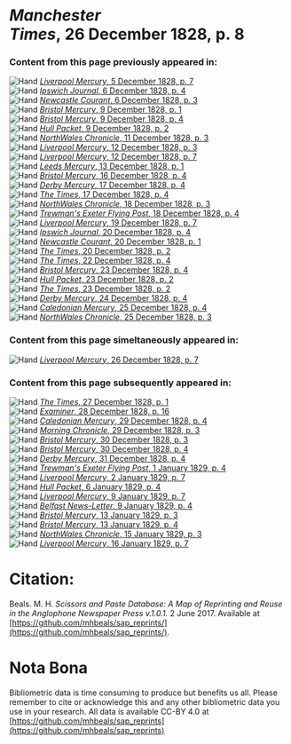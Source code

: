 # *Manchester Times*, 26 December 1828, p. 8  
  
### Content from this page previously appeared in:  
![Hand](http://scissorsandpaste.net/wp-content/uploads/2017/06/smallhandpointer.png) [*Liverpool Mercury*, 5 December 1828, p. 7](https://mhbeals.github.io/sap_html/Liverpool-Mercury/Liverpool-Mercury-5-December-1828-p-7)  
![Hand](http://scissorsandpaste.net/wp-content/uploads/2017/06/smallhandpointer.png) [*Ipswich Journal*, 6 December 1828, p. 4](https://mhbeals.github.io/sap_html/Ipswich-Journal/Ipswich-Journal-6-December-1828-p-4)  
![Hand](http://scissorsandpaste.net/wp-content/uploads/2017/06/smallhandpointer.png) [*Newcastle Courant*, 6 December 1828, p. 3](https://mhbeals.github.io/sap_html/Newcastle-Courant/Newcastle-Courant-6-December-1828-p-3)  
![Hand](http://scissorsandpaste.net/wp-content/uploads/2017/06/smallhandpointer.png) [*Bristol Mercury*, 9 December 1828, p. 1](https://mhbeals.github.io/sap_html/Bristol-Mercury/Bristol-Mercury-9-December-1828-p-1)  
![Hand](http://scissorsandpaste.net/wp-content/uploads/2017/06/smallhandpointer.png) [*Bristol Mercury*, 9 December 1828, p. 4](https://mhbeals.github.io/sap_html/Bristol-Mercury/Bristol-Mercury-9-December-1828-p-4)  
![Hand](http://scissorsandpaste.net/wp-content/uploads/2017/06/smallhandpointer.png) [*Hull Packet*, 9 December 1828, p. 2](https://mhbeals.github.io/sap_html/Hull-Packet/Hull-Packet-9-December-1828-p-2)  
![Hand](http://scissorsandpaste.net/wp-content/uploads/2017/06/smallhandpointer.png) [*NorthWales Chronicle*, 11 December 1828, p. 3](https://mhbeals.github.io/sap_html/NorthWales-Chronicle/NorthWales-Chronicle-11-December-1828-p-3)  
![Hand](http://scissorsandpaste.net/wp-content/uploads/2017/06/smallhandpointer.png) [*Liverpool Mercury*, 12 December 1828, p. 3](https://mhbeals.github.io/sap_html/Liverpool-Mercury/Liverpool-Mercury-12-December-1828-p-3)  
![Hand](http://scissorsandpaste.net/wp-content/uploads/2017/06/smallhandpointer.png) [*Liverpool Mercury*, 12 December 1828, p. 7](https://mhbeals.github.io/sap_html/Liverpool-Mercury/Liverpool-Mercury-12-December-1828-p-7)  
![Hand](http://scissorsandpaste.net/wp-content/uploads/2017/06/smallhandpointer.png) [*Leeds Mercury*, 13 December 1828, p. 1](https://mhbeals.github.io/sap_html/Leeds-Mercury/Leeds-Mercury-13-December-1828-p-1)  
![Hand](http://scissorsandpaste.net/wp-content/uploads/2017/06/smallhandpointer.png) [*Bristol Mercury*, 16 December 1828, p. 4](https://mhbeals.github.io/sap_html/Bristol-Mercury/Bristol-Mercury-16-December-1828-p-4)  
![Hand](http://scissorsandpaste.net/wp-content/uploads/2017/06/smallhandpointer.png) [*Derby Mercury*, 17 December 1828, p. 4](https://mhbeals.github.io/sap_html/Derby-Mercury/Derby-Mercury-17-December-1828-p-4)  
![Hand](http://scissorsandpaste.net/wp-content/uploads/2017/06/smallhandpointer.png) [*The Times*, 17 December 1828, p. 4](https://mhbeals.github.io/sap_html/The-Times/The-Times-17-December-1828-p-4)  
![Hand](http://scissorsandpaste.net/wp-content/uploads/2017/06/smallhandpointer.png) [*NorthWales Chronicle*, 18 December 1828, p. 3](https://mhbeals.github.io/sap_html/NorthWales-Chronicle/NorthWales-Chronicle-18-December-1828-p-3)  
![Hand](http://scissorsandpaste.net/wp-content/uploads/2017/06/smallhandpointer.png) [*Trewman's Exeter Flying Post*, 18 December 1828, p. 4](https://mhbeals.github.io/sap_html/Trewman's-Exeter-Flying-Post/Trewman's-Exeter-Flying-Post-18-December-1828-p-4)  
![Hand](http://scissorsandpaste.net/wp-content/uploads/2017/06/smallhandpointer.png) [*Liverpool Mercury*, 19 December 1828, p. 7](https://mhbeals.github.io/sap_html/Liverpool-Mercury/Liverpool-Mercury-19-December-1828-p-7)  
![Hand](http://scissorsandpaste.net/wp-content/uploads/2017/06/smallhandpointer.png) [*Ipswich Journal*, 20 December 1828, p. 4](https://mhbeals.github.io/sap_html/Ipswich-Journal/Ipswich-Journal-20-December-1828-p-4)  
![Hand](http://scissorsandpaste.net/wp-content/uploads/2017/06/smallhandpointer.png) [*Newcastle Courant*, 20 December 1828, p. 1](https://mhbeals.github.io/sap_html/Newcastle-Courant/Newcastle-Courant-20-December-1828-p-1)  
![Hand](http://scissorsandpaste.net/wp-content/uploads/2017/06/smallhandpointer.png) [*The Times*, 20 December 1828, p. 2](https://mhbeals.github.io/sap_html/The-Times/The-Times-20-December-1828-p-2)  
![Hand](http://scissorsandpaste.net/wp-content/uploads/2017/06/smallhandpointer.png) [*The Times*, 22 December 1828, p. 4](https://mhbeals.github.io/sap_html/The-Times/The-Times-22-December-1828-p-4)  
![Hand](http://scissorsandpaste.net/wp-content/uploads/2017/06/smallhandpointer.png) [*Bristol Mercury*, 23 December 1828, p. 4](https://mhbeals.github.io/sap_html/Bristol-Mercury/Bristol-Mercury-23-December-1828-p-4)  
![Hand](http://scissorsandpaste.net/wp-content/uploads/2017/06/smallhandpointer.png) [*Hull Packet*, 23 December 1828, p. 2](https://mhbeals.github.io/sap_html/Hull-Packet/Hull-Packet-23-December-1828-p-2)  
![Hand](http://scissorsandpaste.net/wp-content/uploads/2017/06/smallhandpointer.png) [*The Times*, 23 December 1828, p. 2](https://mhbeals.github.io/sap_html/The-Times/The-Times-23-December-1828-p-2)  
![Hand](http://scissorsandpaste.net/wp-content/uploads/2017/06/smallhandpointer.png) [*Derby Mercury*, 24 December 1828, p. 4](https://mhbeals.github.io/sap_html/Derby-Mercury/Derby-Mercury-24-December-1828-p-4)  
![Hand](http://scissorsandpaste.net/wp-content/uploads/2017/06/smallhandpointer.png) [*Caledonian Mercury*, 25 December 1828, p. 4](https://mhbeals.github.io/sap_html/Caledonian-Mercury/Caledonian-Mercury-25-December-1828-p-4)  
![Hand](http://scissorsandpaste.net/wp-content/uploads/2017/06/smallhandpointer.png) [*NorthWales Chronicle*, 25 December 1828, p. 3](https://mhbeals.github.io/sap_html/NorthWales-Chronicle/NorthWales-Chronicle-25-December-1828-p-3)  
  
### Content from this page simeltaneously appeared in:  
![Hand](http://scissorsandpaste.net/wp-content/uploads/2017/06/smallhandpointer.png) [*Liverpool Mercury*, 26 December 1828, p. 7](https://mhbeals.github.io/sap_html/Liverpool-Mercury/Liverpool-Mercury-26-December-1828-p-7)  
  
### Content from this page subsequently appeared in:  
![Hand](http://scissorsandpaste.net/wp-content/uploads/2017/06/smallhandpointer.png) [*The Times*, 27 December 1828, p. 1](https://mhbeals.github.io/sap_html/The-Times/The-Times-27-December-1828-p-1)  
![Hand](http://scissorsandpaste.net/wp-content/uploads/2017/06/smallhandpointer.png) [*Examiner*, 28 December 1828, p. 16](https://mhbeals.github.io/sap_html/Examiner/Examiner-28-December-1828-p-16)  
![Hand](http://scissorsandpaste.net/wp-content/uploads/2017/06/smallhandpointer.png) [*Caledonian Mercury*, 29 December 1828, p. 4](https://mhbeals.github.io/sap_html/Caledonian-Mercury/Caledonian-Mercury-29-December-1828-p-4)  
![Hand](http://scissorsandpaste.net/wp-content/uploads/2017/06/smallhandpointer.png) [*Morning Chronicle*, 29 December 1828, p. 3](https://mhbeals.github.io/sap_html/Morning-Chronicle/Morning-Chronicle-29-December-1828-p-3)  
![Hand](http://scissorsandpaste.net/wp-content/uploads/2017/06/smallhandpointer.png) [*Bristol Mercury*, 30 December 1828, p. 3](https://mhbeals.github.io/sap_html/Bristol-Mercury/Bristol-Mercury-30-December-1828-p-3)  
![Hand](http://scissorsandpaste.net/wp-content/uploads/2017/06/smallhandpointer.png) [*Bristol Mercury*, 30 December 1828, p. 4](https://mhbeals.github.io/sap_html/Bristol-Mercury/Bristol-Mercury-30-December-1828-p-4)  
![Hand](http://scissorsandpaste.net/wp-content/uploads/2017/06/smallhandpointer.png) [*Derby Mercury*, 31 December 1828, p. 4](https://mhbeals.github.io/sap_html/Derby-Mercury/Derby-Mercury-31-December-1828-p-4)  
![Hand](http://scissorsandpaste.net/wp-content/uploads/2017/06/smallhandpointer.png) [*Trewman's Exeter Flying Post*, 1 January 1829, p. 4](https://mhbeals.github.io/sap_html/Trewman's-Exeter-Flying-Post/Trewman's-Exeter-Flying-Post-1-January-1829-p-4)  
![Hand](http://scissorsandpaste.net/wp-content/uploads/2017/06/smallhandpointer.png) [*Liverpool Mercury*, 2 January 1829, p. 7](https://mhbeals.github.io/sap_html/Liverpool-Mercury/Liverpool-Mercury-2-January-1829-p-7)  
![Hand](http://scissorsandpaste.net/wp-content/uploads/2017/06/smallhandpointer.png) [*Hull Packet*, 6 January 1829, p. 4](https://mhbeals.github.io/sap_html/Hull-Packet/Hull-Packet-6-January-1829-p-4)  
![Hand](http://scissorsandpaste.net/wp-content/uploads/2017/06/smallhandpointer.png) [*Liverpool Mercury*, 9 January 1829, p. 7](https://mhbeals.github.io/sap_html/Liverpool-Mercury/Liverpool-Mercury-9-January-1829-p-7)  
![Hand](http://scissorsandpaste.net/wp-content/uploads/2017/06/smallhandpointer.png) [*Belfast News-Letter*, 9 January 1829, p. 4](https://mhbeals.github.io/sap_html/Belfast-News-Letter/Belfast-News-Letter-9-January-1829-p-4)  
![Hand](http://scissorsandpaste.net/wp-content/uploads/2017/06/smallhandpointer.png) [*Bristol Mercury*, 13 January 1829, p. 3](https://mhbeals.github.io/sap_html/Bristol-Mercury/Bristol-Mercury-13-January-1829-p-3)  
![Hand](http://scissorsandpaste.net/wp-content/uploads/2017/06/smallhandpointer.png) [*Bristol Mercury*, 13 January 1829, p. 4](https://mhbeals.github.io/sap_html/Bristol-Mercury/Bristol-Mercury-13-January-1829-p-4)  
![Hand](http://scissorsandpaste.net/wp-content/uploads/2017/06/smallhandpointer.png) [*NorthWales Chronicle*, 15 January 1829, p. 3](https://mhbeals.github.io/sap_html/NorthWales-Chronicle/NorthWales-Chronicle-15-January-1829-p-3)  
![Hand](http://scissorsandpaste.net/wp-content/uploads/2017/06/smallhandpointer.png) [*Liverpool Mercury*, 16 January 1829, p. 7](https://mhbeals.github.io/sap_html/Liverpool-Mercury/Liverpool-Mercury-16-January-1829-p-7)  


# Citation: 

Beals. M. H. *Scissors and Paste Database: A Map of Reprinting and Reuse in the Anglophone Newspaper Press v.1.0.1.* 2 June 2017. Available at [https://github.com/mhbeals/sap_reprints/](https://github.com/mhbeals/sap_reprints/). 

# Nota Bona

Bibliometric data is time consuming to produce but benefits us all. Please remember to cite or acknowledge this and any other bibliometric data you use in your research. All data is available CC-BY 4.0 at [https://github.com/mhbeals/sap_reprints](https://github.com/mhbeals/sap_reprints)